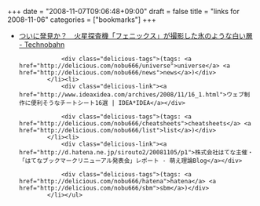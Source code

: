 +++
date = "2008-11-07T09:06:48+09:00"
draft = false
title = "links for 2008-11-06"
categories = ["bookmarks"]
+++

<ul class="delicious"><li>
                <div class="delicious-link"><a href="http://www.technobahn.com/cgi-bin/news/read2?f=200806051912">ついに発見か？　火星探査機「フェニックス」が撮影した氷のような白い層 - Technobahn</a></div>
                
                <div class="delicious-tags">(tags: <a href="http://delicious.com/nobu666/universe">universe</a> <a href="http://delicious.com/nobu666/news">news</a>)</div>
            </li><li>
                <div class="delicious-link"><a href="http://www.ideaxidea.com/archives/2008/11/16_1.html">ウェブ制作に便利そうなチートシート16選 | IDEA*IDEA</a></div>
                
                <div class="delicious-tags">(tags: <a href="http://delicious.com/nobu666/cheatsheets">cheatsheets</a> <a href="http://delicious.com/nobu666/list">list</a>)</div>
            </li><li>
                <div class="delicious-link"><a href="http://d.hatena.ne.jp/sirouto2/20081105/p1">株式会社はてな主催・「はてなブックマークリニューアル発表会」レポート - 萌え理論Blog</a></div>
                
                <div class="delicious-tags">(tags: <a href="http://delicious.com/nobu666/hatena">hatena</a> <a href="http://delicious.com/nobu666/sbm">sbm</a>)</div>
            </li></ul>
